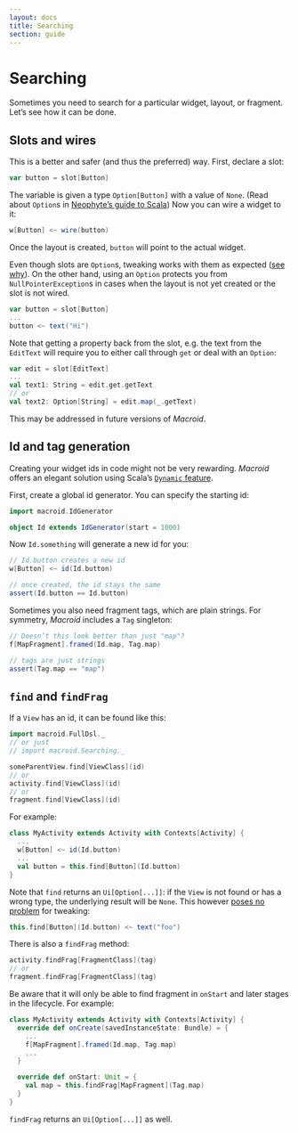 ```yaml
---
layout: docs
title: Searching
section: guide
---
```


# Searching

Sometimes you need to search for a particular widget, layout, or fragment. Let’s see how it can be done.

## Slots and wires

This is a better and safer (and thus the preferred) way. First, declare a slot:

```scala
var button = slot[Button]
```

The variable is given a type `Option[Button]` with a value of `None`.
(Read about `Option`s in
[Neophyte’s guide to Scala](http://danielwestheide.com/blog/2012/12/19/the-neophytes-guide-to-scala-part-5-the-option-type.html))
Now you can wire a widget to it:

```scala
w[Button] <~ wire(button)
```

Once the layout is created, `button` will point to the actual widget.

Even though slots are `Option`s,
tweaking works with them as expected ([see why](Advanced.html)). On the other hand,
using an `Option` protects you from `NullPointerException`s in cases when the layout is
not yet created or the slot is not wired.

```scala
var button = slot[Button]
...
button <~ text("Hi")
```

Note that getting a property back from the slot, e.g. the text from the `EditText` will
require you to either call through `get` or deal with an `Option`:

```scala
var edit = slot[EditText]
...
val text1: String = edit.get.getText
// or
val text2: Option[String] = edit.map(_.getText)
```

This may be addressed in future versions of *Macroid*.

## Id and tag generation

Creating your widget ids in code might not be very rewarding. *Macroid* offers an elegant solution
using Scala’s [`Dynamic` feature](http://docs.scala-lang.org/sips/completed/type-dynamic.html).

First, create a global id generator. You can specify the starting id:

```scala
import macroid.IdGenerator

object Id extends IdGenerator(start = 1000)
```

Now `Id.something` will generate a new id for you:

```scala
// Id.button creates a new id
w[Button] <~ id(Id.button)

// once created, the id stays the same
assert(Id.button == Id.button)
```

Sometimes you also need fragment tags, which are plain strings.
For symmetry, *Macroid* includes a `Tag` singleton:

```scala
// Doesn’t this look better than just "map"?
f[MapFragment].framed(Id.map, Tag.map)

// tags are just strings
assert(Tag.map == "map")
```

## `find` and `findFrag`

If a `View` has an id, it can be found like this:

```scala
import macroid.FullDsl._
// or just
// import macroid.Searching._

someParentView.find[ViewClass](id)
// or
activity.find[ViewClass](id)
// or
fragment.find[ViewClass](id)
```

For example:

```scala
class MyActivity extends Activity with Contexts[Activity] {
  ...
  w[Button] <~ id(Id.button)
  ...
  val button = this.find[Button](Id.button)
}
```

Note that `find` returns an `Ui[Option[...]]`: if the `View` is not found or has a wrong type, the underlying result will be `None`.
This however [poses no problem](Advanced.html) for tweaking:

```scala
this.find[Button](Id.button) <~ text("foo")
```

There is also a `findFrag` method:

```scala
activity.findFrag[FragmentClass](tag)
// or
fragment.findFrag[FragmentClass](tag)
```
Be aware that it will only be able to find fragment in ```onStart``` and later stages in the lifecycle.
For example:

```scala
class MyActivity extends Activity with Contexts[Activity] {
  override def onCreate(savedInstanceState: Bundle) = {
    ...
    f[MapFragment].framed(Id.map, Tag.map)
    ...
  }

  override def onStart: Unit = {
    val map = this.findFrag[MapFragment](Tag.map)
  }
}
```

`findFrag` returns an `Ui[Option[...]]` as well.
